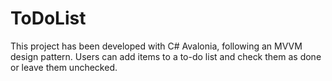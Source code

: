 # ToDoList
This project has been developed with C# Avalonia, following an MVVM design pattern. Users can add items to a to-do list and check them as done or leave them unchecked.
